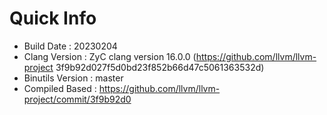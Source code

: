 # Quick Info
* Build Date : 20230204
* Clang Version : ZyC clang version 16.0.0 (https://github.com/llvm/llvm-project 3f9b92d027f5d0bd23f852b66d47c5061363532d)
* Binutils Version : master
* Compiled Based : https://github.com/llvm/llvm-project/commit/3f9b92d0

